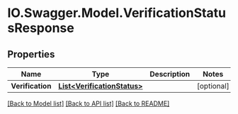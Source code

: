 # IO.Swagger.Model.VerificationStatusResponse
## Properties

Name | Type | Description | Notes
------------ | ------------- | ------------- | -------------
**Verification** | [**List&lt;VerificationStatus&gt;**](VerificationStatus.md) |  | [optional] 

[[Back to Model list]](../README.md#documentation-for-models) [[Back to API list]](../README.md#documentation-for-api-endpoints) [[Back to README]](../README.md)

